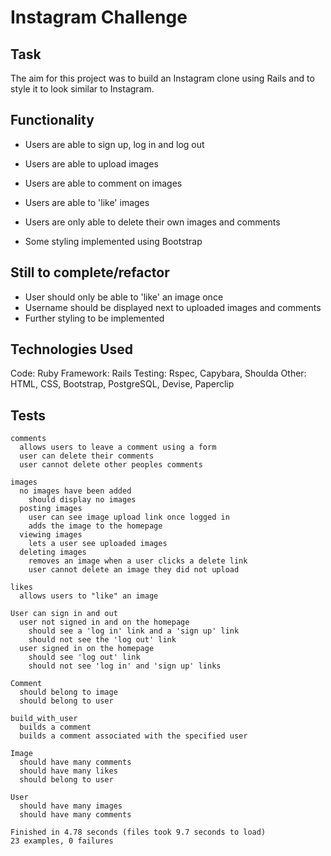 Instagram Challenge
=======================

## Task

The aim for this project was to build an Instagram clone using Rails and to style it to look similar to Instagram.


## Functionality

- Users are able to sign up, log in and log out
- Users are able to upload images
- Users are able to comment on images
- Users are able to 'like' images
- Users are only able to delete their own images and comments

- Some styling implemented using Bootstrap


## Still to complete/refactor

- User should only be able to 'like' an image once
- Username should be displayed next to uploaded images and comments
- Further styling to be implemented


## Technologies Used

Code: Ruby
Framework: Rails
Testing: Rspec, Capybara, Shoulda
Other: HTML, CSS, Bootstrap, PostgreSQL, Devise, Paperclip

## Tests

```
comments
  allows users to leave a comment using a form
  user can delete their comments
  user cannot delete other peoples comments

images
  no images have been added
    should display no images
  posting images
    user can see image upload link once logged in
    adds the image to the homepage
  viewing images
    lets a user see uploaded images
  deleting images
    removes an image when a user clicks a delete link
    user cannot delete an image they did not upload

likes
  allows users to "like" an image

User can sign in and out
  user not signed in and on the homepage
    should see a 'log in' link and a 'sign up' link
    should not see the 'log out' link
  user signed in on the homepage
    should see 'log out' link
    should not see 'log in' and 'sign up' links

Comment
  should belong to image
  should belong to user

build_with_user
  builds a comment
  builds a comment associated with the specified user

Image
  should have many comments
  should have many likes
  should belong to user

User
  should have many images
  should have many comments

Finished in 4.78 seconds (files took 9.7 seconds to load)
23 examples, 0 failures
```
